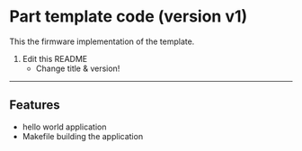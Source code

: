 <!-- Part <TITLE> documents (version <VERSION>) -->
# Part template code (version v1)

<!-- SHORT DESCRIPTION -->
This the firmware implementation of the template.
1. Edit this README
   - Change title & version!

---
## Features
<!-- LIST OF FEATURES -->
- hello world application
- Makefile building the application

